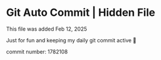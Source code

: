 # Git Auto Commit | Hidden File

This file was added Feb 12, 2025

Just for fun and keeping my daily git commit active 🤪

commit number: 1782108
